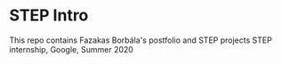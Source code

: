 # STEP Intro

This repo contains Fazakas Borbála's postfolio and STEP projects
STEP internship, Google, Summer 2020